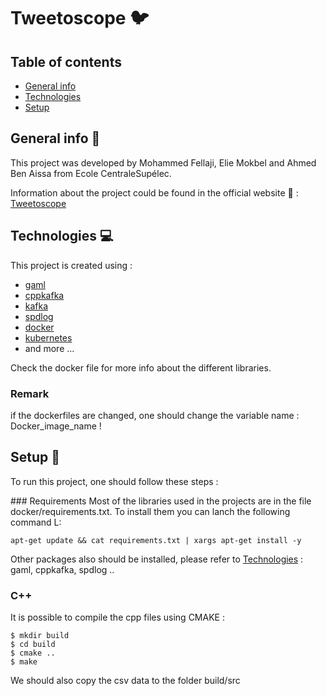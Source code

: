 # Tweetoscope :bird:

## Table of contents
* [General info](#general-info)
* [Technologies](#technologies)
* [Setup](#setup)

## General info :book:
This project was developed by Mohammed Fellaji, Elie Mokbel and Ahmed Ben Aissa from Ecole CentraleSupélec. 

Information about the project could be found in the official website :link: : [Tweetoscope](http://sdi.metz.centralesupelec.fr/spip.php?article25)

## Technologies :computer:
This project is created using :
* [gaml](https://github.com/HerveFrezza-Buet/gaml)
* [cppkafka](https://github.com/mfontanini/cppkafka)
* [kafka](https://kafka.apache.org/)
* [spdlog](https://github.com/gabime/spdlog/tree/master)
* [docker](https://www.docker.com/)
* [kubernetes](https://kubernetes.io/)
* and more ...

Check the docker file for more info about the different libraries.

### Remark
if the dockerfiles are changed, one should change the variable name : Docker_image_name !


## Setup :wrench:
To run this project, one should follow these steps :

### Requirements
Most of the libraries used in the projects are in the file docker/requirements.txt. To install them you can lanch the following command L:
```
apt-get update && cat requirements.txt | xargs apt-get install -y
```

Other packages also should be installed, please refer to [Technologies](#technologies) : gaml, cppkafka, spdlog ..

### C++
It is possible to compile the cpp files using CMAKE :

```
$ mkdir build
$ cd build
$ cmake ..
$ make
```
We should also copy the csv data to the folder build/src
